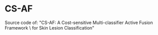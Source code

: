# CS-AF
Source code of: "CS-AF: A Cost-sensitive Multi-classifier Active Fusion Framework \\ for Skin Lesion Classification"
